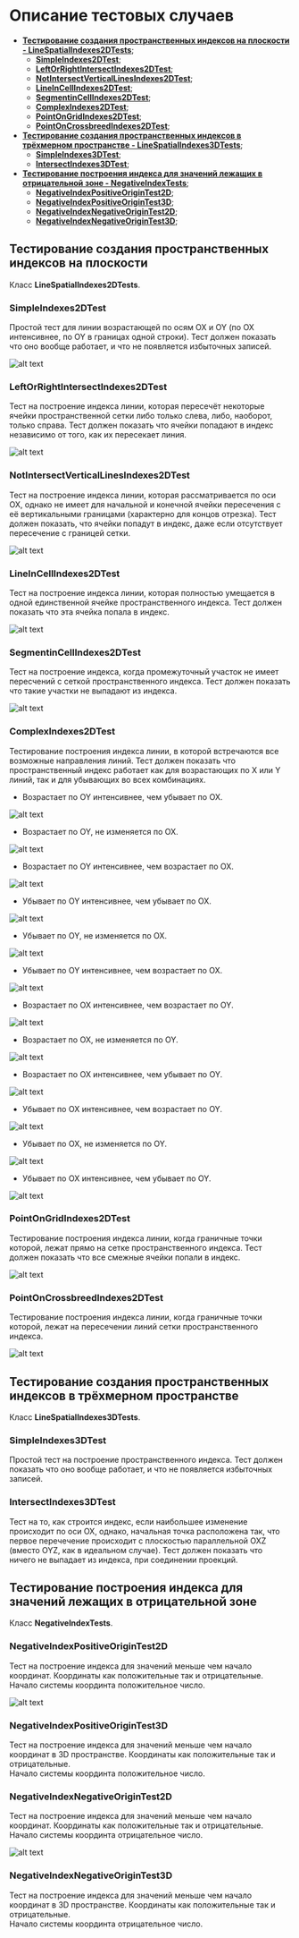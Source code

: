 # Описание тестовых случаев

- [**Тестирование создания пространственных индексов на плоскости - LineSpatialIndexes2DTests**](#Header1);
  - [**SimpleIndexes2DTest**](#SimpleIndexes2DTest);
  - [**LeftOrRightIntersectIndexes2DTest**](#LeftOrRightIntersectIndexes2DTest);
  - [**NotIntersectVerticalLinesIndexes2DTest**](#NotIntersectVerticalLinesIndexes2DTest);
  - [**LineInCellIndexes2DTest**](#LineInCellIndexes2DTest);
  - [**SegmentinCellIndexes2DTest**](#SegmentinCellIndexes2DTest);
  - [**ComplexIndexes2DTest**](#ComplexIndexes2DTest);
  - [**PointOnGridIndexes2DTest**](#PointOnGridIndexes2DTest);
  - [**PointOnCrossbreedIndexes2DTest**](#PointOnCrossbreedIndexes2DTest);
- [**Тестирование создания пространственных индексов в трёхмерном пространстве - LineSpatialIndexes3DTests**](#Header2);
  - [**SimpleIndexes3DTest**](#SimpleIndexes3DTest);
  - [**IntersectIndexes3DTest**](#IntersectIndexes3DTest);
- [**Тестирование построения индекса для значений лежащих в отрицательной зоне - NegativeIndexTests**](#Header3);
  - [**NegativeIndexPositiveOriginTest2D**](#NegativeIndexPositiveOriginTest2D);
  - [**NegativeIndexPositiveOriginTest3D**](#NegativeIndexPositiveOriginTest3D);
  - [**NegativeIndexNegativeOriginTest2D**](#NegativeIndexNegativeOriginTest2D);
  - [**NegativeIndexNegativeOriginTest3D**](#NegativeIndexNegativeOriginTest3D);
  
## <a name="Header1"></a> Тестирование создания пространственных индексов на плоскости

Класс **LineSpatialIndexes2DTests**.

### <a name="SimpleIndexes2DTest"></a> SimpleIndexes2DTest

Простой тест для линии возрастающей по осям OX и OY (по OX интенсивнее, по OY в границах одной строки). 
Тест должен показать что оно вообще работает, и что не появляется избыточных записей.

![alt text](Illustrations/SimpleIndexes2DTest.png) 

### <a name="LeftOrRightIntersectIndexes2DTest"></a> LeftOrRightIntersectIndexes2DTest

Тест на построение индекса линии, которая пересечёт некоторые ячейки пространственной сетки либо только слева, либо, наоборот, только справа.
Тест должен показать что ячейки попадают в индекс независимо от того, как их пересекает линия.

![alt text](Illustrations/LeftOrRightIntersectIndexes2DTest.png) 

### <a name="NotIntersectVerticalLinesIndexes2DTest"></a> NotIntersectVerticalLinesIndexes2DTest

Тест на построение индекса линии, которая рассматривается по оси OX, однако не имеет для начальной и конечной ячейки пересечения с её вертикальными границами (характерно для концов отрезка).
Тест должен показать, что ячейки попадут в индекс, даже если отсутствует пересечение с границей сетки.

![alt text](Illustrations/NotIntersectVerticalLinesIndexes2DTest.png) 

### <a name="LineInCellIndexes2DTest"></a> LineInCellIndexes2DTest

Тест на построение индекса линии, которая полностью умещается в одной единственной ячейке пространственного индекса.
Тест должен показать что эта ячейка попала в индекс.

![alt text](Illustrations/LineInCellIndexes2DTest.png) 

### <a name="SegmentinCellIndexes2DTest"></a> SegmentinCellIndexes2DTest

Тест на построение индекса, когда промежуточный участок не имеет пересчений с сеткой пространственного индекса.
Тест должен показать что такие участки не выпадают из индекса.

![alt text](Illustrations/SegmentinCellIndexes2DTest.png) 

### <a name="ComplexIndexes2DTest"></a> ComplexIndexes2DTest

Тестирование построения индекса линии, в которой встречаются все возможные направления линий.
Тест должен показать что пространственный индекс работает как для возрастающих по X или Y линий, так и для убывающих во всех комбинациях.

- Возрастает по OY интенсивнее, чем убывает по OX.

![alt text](Illustrations/ComplexIndexes2DTest1.png) 

- Возрастает по OY, не изменяется по OX.

![alt text](Illustrations/ComplexIndexes2DTest2.png) 

- Возрастает по OY интенсивнее, чем возрастает по OX.

![alt text](Illustrations/ComplexIndexes2DTest3.png) 

- Убывает по OY интенсивнее, чем убывает по OX.

![alt text](Illustrations/ComplexIndexes2DTest4.png) 

- Убывает по OY, не изменяется по OX.

![alt text](Illustrations/ComplexIndexes2DTest5.png) 

- Убывает по OY интенсивнее, чем возрастает по OX.

![alt text](Illustrations/ComplexIndexes2DTest6.png) 

- Возрастает по OX интенсивнее, чем возрастает по OY.

![alt text](Illustrations/ComplexIndexes2DTest7.png) 

- Возрастает по OX, не изменяется по OY.

![alt text](Illustrations/ComplexIndexes2DTest8.png) 

- Возрастает по OX интенсивнее, чем убывает по OY.

![alt text](Illustrations/ComplexIndexes2DTest9.png) 

- Убывает по OX интенсивнее, чем возрастает по OY.

![alt text](Illustrations/ComplexIndexes2DTest10.png) 

- Убывает по OX, не изменяется по OY.

![alt text](Illustrations/ComplexIndexes2DTest11.png) 

- Убывает по OX интенсивнее, чем убывает по OY.

![alt text](Illustrations/ComplexIndexes2DTest12.png) 

### <a name="PointOnGridIndexes2DTest"></a> PointOnGridIndexes2DTest

Тестирование построения индекса линии, когда граничные точки которой, лежат прямо на сетке пространственного индекса.
Тест должен показать что все смежные ячейки попали в индекс. 

![alt text](Illustrations/PointOnGridIndexes2DTest.png) 

### <a name="PointOnCrossbreedIndexes2DTest"></a> PointOnCrossbreedIndexes2DTest

Тестирование построения индекса линии, когда граничные точки которой, лежат на пересечении линий сетки пространственного индекса.

![alt text](Illustrations/PointOnCrossbreedIndexes2DTest.png) 

## <a name="Header2"></a> Тестирование создания пространственных индексов в трёхмерном пространстве

Класс **LineSpatialIndexes3DTests**.

### <a name="SimpleIndexes3DTest"></a> SimpleIndexes3DTest

Простой тест на построение пространственного индекса.
Тест должен показать что оно вообще работает, и что не появляется избыточных записей.

### <a name="IntersectIndexes3DTest"></a> IntersectIndexes3DTest

Тест на то, как строится индекс, если наибольшее изменение происходит по оси OX, однако, начальная точка расположена так, что первое перечечение происходит с плоскостью параллельной OXZ (вместо OYZ, как в идеальном случае).
Тест должен показать что ничего не выпадает из индекса, при соединении проекций.

## <a name="Header3"></a> Тестирование построения индекса для значений лежащих в отрицательной зоне

Класс **NegativeIndexTests**.

### <a name="NegativeIndexPositiveOriginTest2D"></a> NegativeIndexPositiveOriginTest2D

Тест на построение индекса для значений меньше чем начало координат.
Координаты как положительные так и отрицательные.
Начало системы координта положительное число.

![alt text](Illustrations/NegativeIndexPositiveOriginTest2D.png) 

### <a name="NegativeIndexPositiveOriginTest3D"></a> NegativeIndexPositiveOriginTest3D

Тест на построение индекса для значений меньше чем начало координат в 3D пространстве.
Координаты как положительные так и отрицательные.  
Начало системы координта положительное число.

### <a name="NegativeIndexNegativeOriginTest2D"></a> NegativeIndexNegativeOriginTest2D

Тест на построение индекса для значений меньше чем начало координат.
Координаты как положительные так и отрицательные.  
Начало системы координта отрицательное число.

![alt text](Illustrations/NegativeIndexNegativeOriginTest2D.png) 

### <a name="NegativeIndexNegativeOriginTest3D"></a> NegativeIndexNegativeOriginTest3D

Тест на построение индекса для значений меньше чем начало координат в 3D пространстве.
Координаты как положительные так и отрицательные.  
Начало системы координта отрицательное число.
